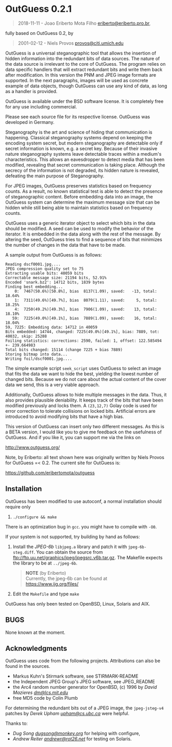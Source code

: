 # OutGuess 0.2.1

> 2018-11-11 - Joao Eriberto Mota Filho <eriberto@eriberto.pro.br>,

fully based on OutGuess 0.2, by

> 2001-02-12 - Niels Provos <provos@citi.umich.edu>

OutGuess is a universal steganographic tool that allows the insertion
of hidden information into the redundant bits of data sources. The
nature of the data source is irrelevant to the core of OutGuess. The
program relies on data specific handlers that will extract redundant
bits and write them back after modification. In this version the PNM
and JPEG image formats are supported. In the next paragraphs, images
will be used as concrete example of data objects, though OutGuess can
use any kind of data, as long as a handler is provided.

OutGuess is available under the BSD software license. It is
completely free for any use including commercial.

Please see each source file for its respective license.
OutGuess was developed in Germany.

Steganography is the art and science of hiding that communication is
happening. Classical steganography systems depend on keeping the
encoding system secret, but modern steganography are detectable only
if secret information is known, e.g. a secret key. Because of their
invasive nature steganography systems leave detectable traces within a
medium's characteristics. This allows an eavesdropper to detect media
that has been modified, revealing that secret communication is taking
place. Although the secrecy of the information is not degraded, its
hidden nature is revealed, defeating the main purpose of
Steganography.

For JPEG images, OutGuess preserves statistics based on frequency
counts. As a result, no known statistical test is able to detect
the presence of steganographic content. Before embedding data
into an image, the OutGuess system can determine the maximum
message size that can be hidden while still being able to maintain
statistics based on frequency counts.

OutGuess uses a generic iterator object to select which bits in the
data should be modified. A seed can be used to modify the behavior
of the iterator. It is embedded in the data along with the rest of the
message. By altering the seed, OutGuess tries to find a sequence of
bits that minimizes the number of changes in the data that have to be
made.

A sample output from OutGuess is as follows:

```
Reading dscf0001.jpg....
JPEG compression quality set to 75
Extracting usable bits: 40059 bits
Correctable message size: 21194 bits, 52.91%
Encoded 'snark.bz2': 14712 bits, 1839 bytes
Finding best embedding...
    0:  7467(50.6%)[50.8%], bias  8137(1.09), saved:   -13, total: 18.64%
    1:  7311(49.6%)[49.7%], bias  8079(1.11), saved:     5, total: 18.25%
    4:  7250(49.2%)[49.3%], bias  7906(1.09), saved:    13, total: 18.10%
   59:  7225(49.0%)[49.1%], bias  7889(1.09), saved:    16, total: 18.04%
59, 7225: Embedding data: 14712 in 40059
Bits embedded: 14744, changed: 7225(49.0%)[49.1%], bias: 7889, tot: 40032, skip: 25288
Foiling statistics: corrections: 2590, failed: 1, offset: 122.585494 +- 239.664983
Total bits changed: 15114 (change 7225 + bias 7889)
Storing bitmap into data...
Writing foil/dscf0001.jpg....
```

The simple example script `seek_script` uses OutGuess to select an image
that fits the data we want to hide the best, yielding the lowest number
of changed bits. Because we do not care about the actual content of
the cover data we send, this is a very viable approach.

Additionally, OutGuess allows to hide multiple messages in the data.
Thus, it also provides plausible deniability. It keeps track of the
bits that have been modified previously and locks them. A `(23,12,7)`
Golay code is used for error correction to tolerate collisions on
locked bits. Artificial errors are introduced to avoid modifying bits
that have a high bias.

This version of OutGuess can insert only two different messages.
As this is a BETA version, I would like you to give me feedback on
the usefulness of OutGuess. And if you like it, you can support
me via the links on

<http://www.outguess.org/>

Note, by Eriberto: all text shown here was originally written by
Niels Provos for OutGuess =< 0.2. The current site for OutGuess is:

<https://github.com/eribertomota/outguess>

## Installation

OutGuess has been modified to use autoconf, a normal installation
should require only

1. `./configure && make`

There is an optimization bug in `gcc`. you might have to compile
with `-O0`.

If your system is not supported, try building by hand as follows:

1. Install the *JPEG-6b* `libjpeg.a` library and patch it with
   `jpeg-6b-steg.diff`. You can obtain the source from
   <ftp://ftp.uu.net/graphics/jpeg/jpegsrc.v6b.tar.gz>.
   The Makefile expects the library to be at `../jpeg-6b`.

   > **NOTE** (by Eriberto)\
   > Currently, the jpeg-6b can be found at\
   > <https://www.ijg.org/files/>

2. Edit the `Makefile` and type `make`

OutGuess has only been tested on OpenBSD, Linux, Solaris and AIX.

## BUGS

None known at the moment.

## Acknowledgments

OutGuess uses code from the following projects.
Attributions can also be found in the sources.

* Markus Kuhn's Stirmark software, see STIRMARK-README
* the Independent JPEG Group's JPEG software, see JPEG_README
* the Arc4 random number generator for OpenBSD, (c) 1996 by
  _David Mazieres <dm@lcs.mit.edu>_
* free MD5 code by Colin Plumb

For determining the redundant bits out of a JPEG image,
the `jpeg-jsteg-v4` patches by _Derek Upham <upham@cs.ubc.ca>_ were helpful.

Thanks to:

* _Dug Song <dugsong@monkey.org>_ for helping with configure,
* _Andrew Reiter <andrewr@rot26.net>_ for testing on Solaris.
